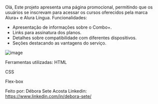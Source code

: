 Olá,
Este projeto apresenta uma página promocional, permitindo que os usuários se inscrevam para acessar os cursos oferecidos pela marca Alura+ e Alura Língua.
Funcionalidades:
- Apresentação de informações sobre o Combo+.
- Links para assinatura dos planos.
- Detalhes sobre compatibilidade com diferentes dispositivos.
- Seções destacando as vantagens do serviço.

![image](https://github.com/deborasete/projeto-aluraplus/assets/170202982/21cc3562-c5fd-4683-9255-b9cee9420845)

Ferramentas utilizadas:
HTML

CSS

Flex-box

Feito por:
Débora Sete Acosta
Linkedin: https://www.linkedin.com/in/debora-sete/
